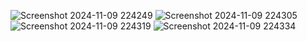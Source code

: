 ![Screenshot 2024-11-09 224249](https://github.com/user-attachments/assets/9d5feb24-2af6-4032-9773-2b7194fbaab5)
![Screenshot 2024-11-09 224305](https://github.com/user-attachments/assets/7a09f01d-8c00-4058-aaaf-9223d1bdde1e)
![Screenshot 2024-11-09 224319](https://github.com/user-attachments/assets/dfdb0294-b292-4dcd-bbf0-8b7da0ee7ddc)
![Screenshot 2024-11-09 224334](https://github.com/user-attachments/assets/2d9e2b09-c95a-49d9-9d8e-e80359afb769)
